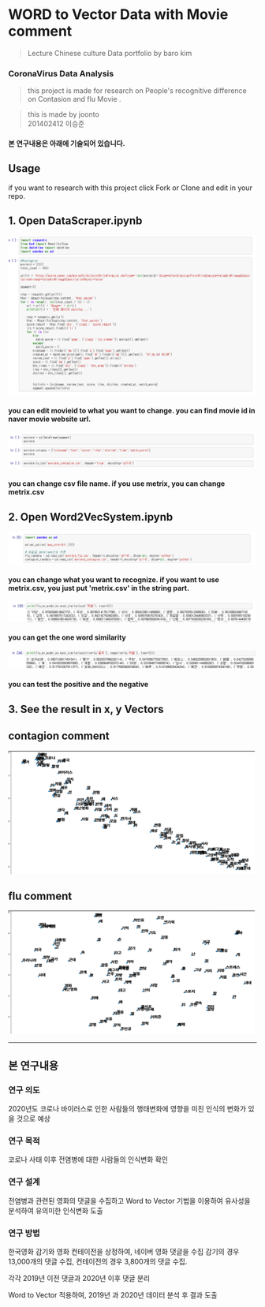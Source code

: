 
 WORD to Vector Data with Movie comment
 =========================================
 
 > Lecture Chinese culture Data portfolio by baro kim
### CoronaVirus Data Analysis

> this project is made for research on People's recognitive difference 
> on Contasion and flu Movie .

> this is made by joonto  
> 201402412 이승준 


#### 본 연구내용은 아래에 기술되어 있습니다.

Usage
------------------------------------------

  if you want to research with this project 
  click Fork or Clone and edit in your repo.
  
## 1. Open DataScraper.ipynb

<img src="/imgs/datapic1.PNG"  >

####  you can edit movieid to what you want to change. you can find movie id in naver movie website url.

<img src="/imgs/datapic2.PNG"  >

#### you can change csv file name. if you use metrix, you can change metrix.csv



## 2. Open Word2VecSystem.ipynb

<img src="/imgs/datapic3.PNG"  >

#### you can change what you want to recognize. if you want to use metrix.csv, you just put 'metrix.csv' in the string part.

<img src="/imgs/datapic4.PNG"  >

#### you can get the one word similarity

<img src="/imgs/datapic5.PNG"  >

#### you can test the positive and the negative 


## 3. See the result in x, y Vectors


 contagion comment
 ------------------
 
<img src="/imgs/contagion_data_image.jpg"  width="500" height="250">


 flu comment
 ------------
<img src="/imgs/flu_data_image.jpg"  width="500" height="250">


------------------------------------------------------------

본 연구내용
---------

### 연구 의도

2020년도 코로나 바이러스로 인한 사람들의 행태변화에 영향을 미친 인식의 변화가 있을 것으로 예상

### 연구 목적

코로나 사태 이후 전염병에 대한 사람들의 인식변화 확인

### 연구 설계 

전염병과 관련된 영화의 댓글을 수집하고 Word to Vector 기법을 
이용하여 유사성을 분석하여 유의미한 인식변화 도출

### 연구 방법


한국영화 감기와 영화 컨테이전을 상정하여, 네이버 영화 댓글을 수집
감기의 경우 13,000개의 댓글 수집, 컨테이전의 경우 3,800개의 댓글 수집.

각각 2019년 이전 댓글과 2020년 이후 댓글 분리

Word to Vector 적용하여,
2019년 과 2020년 데이터 분석 후 결과 도출

